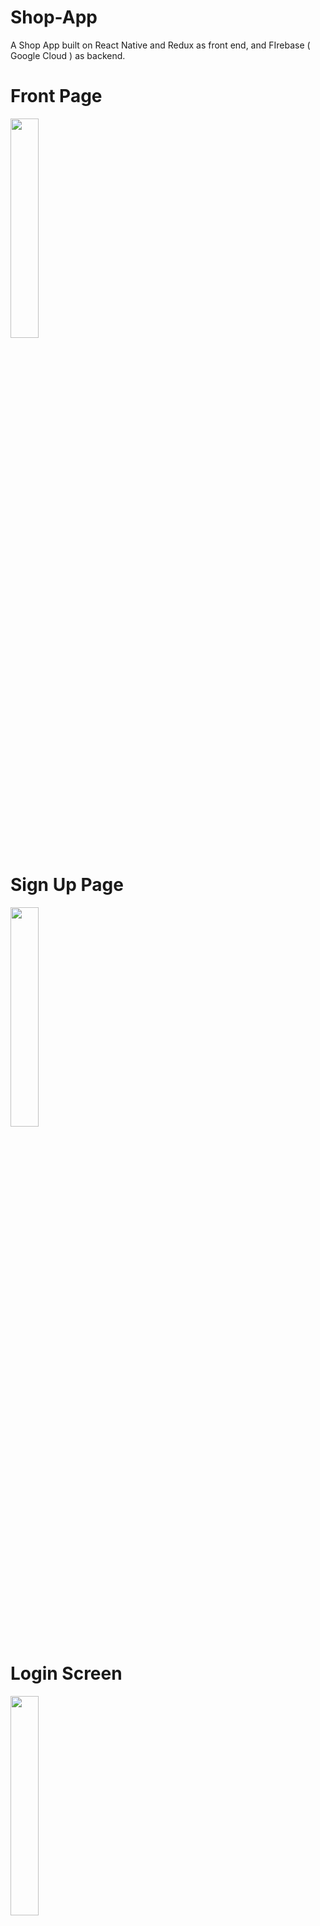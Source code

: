 # Shop-App
A Shop App built on React Native and Redux as front end, and FIrebase ( Google Cloud ) as backend.

# Front Page
<img src="https://user-images.githubusercontent.com/20997734/84427595-754d7780-ac25-11ea-9b6a-233ca4e2a901.PNG" width="30%" height="30%">

# Sign Up Page
<img src="https://user-images.githubusercontent.com/20997734/84427729-a8900680-ac25-11ea-8bf1-f571240384ad.PNG" width="30%" height="30%">

# Login Screen
<img src="https://user-images.githubusercontent.com/20997734/84428186-57344700-ac26-11ea-8ae1-239f03f12805.PNG" width="30%" height="30%">

# Main screen
<img src="https://user-images.githubusercontent.com/20997734/84427772-bba2d680-ac25-11ea-9aef-5b18de396dd9.PNG" width="30%" height="30%">

# New Listings screen
<img src="https://user-images.githubusercontent.com/20997734/84427871-e3923a00-ac25-11ea-8c31-064aa11c668f.PNG" width="30%" height="30%">

<img src="https://user-images.githubusercontent.com/20997734/84427956-f9076400-ac25-11ea-9fd2-4148d22e6ada.PNG" width="30%" height="30%">

# Own Listings screen
<img src="https://user-images.githubusercontent.com/20997734/84428008-0b819d80-ac26-11ea-820a-fb81f7409b73.PNG" width="30%" height="30%">

# Product Detail Screen
<img src="https://user-images.githubusercontent.com/20997734/84428075-26eca880-ac26-11ea-9342-78fe403ebe2c.PNG" width="30%" height="30%">

# Chat Screen
<img src="https://user-images.githubusercontent.com/20997734/84431978-746c1400-ac2c-11ea-804a-3ad3c7d36c99.PNG" width="30%" height="30%">

# Settings screen
<img src="https://user-images.githubusercontent.com/20997734/84428287-7df27d80-ac26-11ea-8d2a-375a6da5ced8.PNG" width="30%" height="30%">
